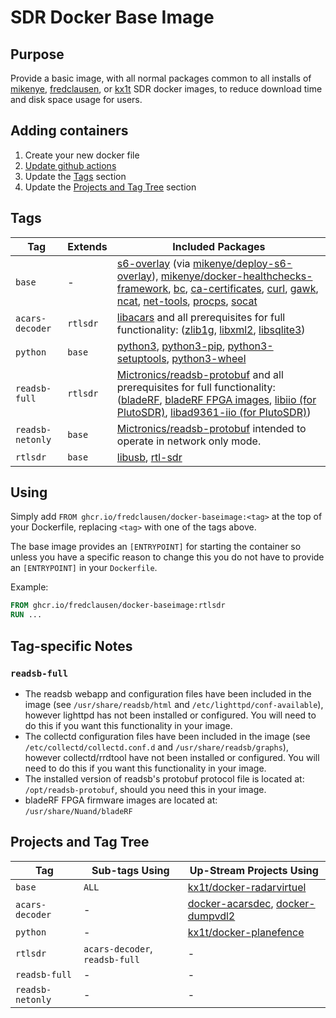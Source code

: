 # SDR Docker Base Image

## Purpose

Provide a basic image, with all normal packages common to all installs of [mikenye](https://github.com/mikenye/), [fredclausen](https://github.com/fredclausen), or [kx1t](https://github.com/kx1t/) SDR docker images, to reduce download time and disk space usage for users.

## Adding containers

1) Create your new docker file
2) [Update github actions](Add-New-Container-Template.MD)
3) Update the [Tags](#tags) section
4) Update the [Projects and Tag Tree](#Projects-and-Tag-Tree) section

## Tags

| Tag | Extends | Included Packages |
| --- | ------- | ------------------|
| `base` | - | [s6-overlay](https://github.com/just-containers/s6-overlay) (via [mikenye/deploy-s6-overlay](https://github.com/mikenye/deploy-s6-overlay)), [mikenye/docker-healthchecks-framework](https://github.com/mikenye/docker-healthchecks-framework), [bc](https://packages.debian.org/stable/bc), [ca-certificates](https://packages.debian.org/stable/ca-certificates), [curl](https://packages.debian.org/stable/curl), [gawk](https://packages.debian.org/stable/gawk), [ncat](https://packages.debian.org/stable/ncat), [net-tools](https://packages.debian.org/stable/net-tools), [procps](https://packages.debian.org/stable/procps), [socat](https://packages.debian.org/stable/socat) |
| `acars-decoder` | `rtlsdr` | [libacars](https://github.com/szpajder/libacars) and all prerequisites for full functionality: ([zlib1g](https://packages.debian.org/stable/zlib1g), [libxml2](https://packages.debian.org/stable/zlib1g), [libsqlite3](https://packages.debian.org/stable/libsqlite3)) |
| `python` | `base` | [python3](https://packages.debian.org/stable/python3), [python3-pip](https://packages.debian.org/stable/python3-pip), [python3-setuptools](https://packages.debian.org/stable/python3-setuptools), [python3-wheel](https://packages.debian.org/stable/python3-wheel) |
| `readsb-full` | `rtlsdr` | [Mictronics/readsb-protobuf](https://github.com/Mictronics/readsb-protobuf) and all prerequisites for full functionality: ([bladeRF](https://github.com/Nuand/bladeRF), [bladeRF FPGA images](https://www.nuand.com/fpga_images/), [libiio (for PlutoSDR)](https://github.com/analogdevicesinc/libiio), [libad9361-iio (for PlutoSDR)](https://github.com/analogdevicesinc/libad9361-iio)) |
| `readsb-netonly` | `base` | [Mictronics/readsb-protobuf](https://github.com/Mictronics/readsb-protobuf) intended to operate in network only mode. |
| `rtlsdr` | `base` | [libusb](https://packages.debian.org/stable/libusb-1.0-0), [rtl-sdr](https://osmocom.org/projects/rtl-sdr/) |

## Using

Simply add `FROM ghcr.io/fredclausen/docker-baseimage:<tag>` at the top of your Dockerfile, replacing `<tag>` with one of the tags above.

The base image provides an `[ENTRYPOINT]` for starting the container so unless you have a specific reason to change this you do not have to provide an `[ENTRYPOINT]` in your `Dockerfile`.

Example:

```Dockerfile
FROM ghcr.io/fredclausen/docker-baseimage:rtlsdr
RUN ...
```

## Tag-specific Notes

### `readsb-full`

* The readsb webapp and configuration files have been included in the image (see `/usr/share/readsb/html` and `/etc/lighttpd/conf-available`), however lighttpd has not been installed or configured. You will need to do this if you want this functionality in your image.
* The collectd configuration files have been included in the image (see `/etc/collectd/collectd.conf.d` and `/usr/share/readsb/graphs`), however collectd/rrdtool have not been installed or configured. You will need to do this if you want this functionality in your image.
* The installed version of readsb's protobuf protocol file is located at: `/opt/readsb-protobuf`, should you need this in your image.
* bladeRF FPGA firmware images are located at: `/usr/share/Nuand/bladeRF`

## Projects and Tag Tree

| Tag | Sub-tags Using | Up-Stream Projects Using |
|---|---|---|
| `base` | `ALL` | [kx1t/docker-radarvirtuel](http://github.com/kx1t/docker-radarvirtuel) |
| `acars-decoder` | - | [docker-acarsdec](https://github.com/fredclausen/docker-acarsdec), [docker-dumpvdl2](https://github.com/fredclausen/docker-dumpvdl2) |
| `python` | - | [kx1t/docker-planefence](http://github.com/kx1t/docker-planefence) |
| `rtlsdr` | `acars-decoder`, `readsb-full` | - |
| `readsb-full` | - | - |
| `readsb-netonly` | - | - |
